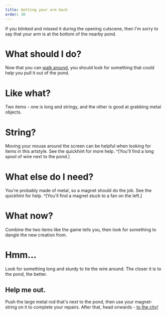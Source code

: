```yaml
---
title: Getting your arm back
order: 30
---
```


If you blinked and missed it during the opening cutscene, then I'm sorry to say that your arm is at the bottom of the nearby pond.

# What should I do?
Now that you can [walk around](missingleg), you should look for something that could help you pull it out of the pond.

# Like what?
Two items - one is long and stringy, and the other is good at grabbing metal objects.

# String?
Moving your mouse around the screen can be helpful when looking for items in this artstyle. See the quickhint for more help. ^[You'll find a long spool of wire next to the pond.]

# What else do I need?
You're probably made of metal, so a magnet should do the job. See the quickhint for help. ^[You'll find a magnet stuck to a fan on the left.]

# What now?
Combine the two items like the game tells you, then look for something to dangle the new creation from.

# Hmm...
Look for something long and sturdy to tie the wire around. The closer it is to the pond, the better.

## Help me out.
Push the large metal rod that's next to the pond, then use your magnet-string on it to complete your repairs. After that, head onwards - [to the city!](outskirts)
